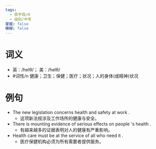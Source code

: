 ```yaml
---
tags:
  - 首字母/H
  - 级别/中考
掌握: false
模糊: false
---
```

# 词义
- 英：/helθ/； 美：/helθ/
- #词性/n  健康；卫生；保健；医疗；状况；人的身体(或精神)状况
# 例句
- The new legislation concerns health and safety at work .
	- 这项新法规涉及工作场所的健康与安全。
- There is mounting evidence of serious effects on people 's health .
	- 有越来越多的证据表明对人的健康有严重影响。
- Health care must be at the service of all who need it .
	- 医疗保健机构必须为所有需要者提供服务。
